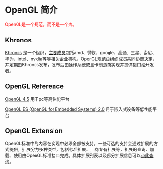 # OpenGL 简介

<font color="red">OpenGL是一个规范，而不是一个库。</font>

## Khronos

[Khronos](https://www.khronos.org/) 是一个组织，[主要成员](https://www.khronos.org/members/)包括amd、微软、google、高通、三星、索尼、华为、intel、nvidia等等相关企业机构。OpenGL规范由组织成员共同协商决定，并定期由Khronos发布，发布后由操作系统或显卡制造商实现并提供接口给开发者。


## OpenGL Reference

[OpenGL 4.5](https://www.khronos.org/files/opengl45-quick-reference-card.pdf) 用于pc等高性能平台

[OpenGL ES (OpenGL for Embedded Systems) 2.0](https://www.khronos.org/opengles/sdk/docs/reference_cards/OpenGL-ES-2_0-Reference-card.pdf) 用于嵌入式设备等低性能平台

## OpenGL Extension

OpenGL标准中的内容在实现中必须全部被支持，一些可选的支持会通过扩展的方式提供。扩展分为多种类型，包括标准扩展、厂商专有扩展等，扩展的查询、加载、使用由OpenGL标准接口完成。具体扩展列表以及部分扩展信息可以[点此查询](https://www.khronos.org/opengl/wiki/OpenGL_Extension)。
